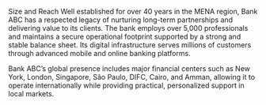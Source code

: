 Size and Reach
Well established for over 40 years in the MENA region, Bank ABC has a respected legacy of nurturing long-term partnerships and delivering value to its clients. The bank employs over 5,000 professionals and maintains a secure operational footprint supported by a strong and stable balance sheet. Its digital infrastructure serves millions of customers through advanced mobile and online banking platforms.

Bank ABC’s global presence includes major financial centers such as New York, London, Singapore, São Paulo, DIFC, Cairo, and Amman, allowing it to operate internationally while providing practical, personalized support in local markets.
